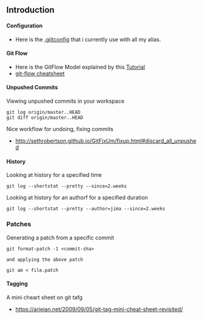 ## Introduction


#### Configuration

* Here is the [.giitconfig](files/.gitconfig) that i currently use with all my alias.


#### Git Flow

*  Here is the GitFlow Model explained by this [Tutorial](https://www.atlassian.com/git/tutorials/comparing-workflows/gitflow-workflow/)
*  [git-flow cheatsheet](http://danielkummer.github.io/git-flow-cheatsheet/)


#### Unpushed Commits 

Viewing unpushed commits in your workspace

```
git log origin/master..HEAD
git diff origin/master..HEAD
```

Nice workflow for undoing, fixing commits

* http://sethrobertson.github.io/GitFixUm/fixup.html#discard_all_unpushed


#### History

Looking at history for a specified time

```
git log --shortstat --pretty --since=2.weeks
```

Looking at history for an authorf for a specified duration

```
git log --shortstat --pretty --author=jima --since=2.weeks
```

### Patches

Generating a patch from a specific commit

```
git format-patch -1 <commit-sha>

and applying the above patch

git am < file.patch
```



#### Tagging

A mini cheart sheet on git tafg

* https://ariejan.net/2009/09/05/git-tag-mini-cheat-sheet-revisited/



